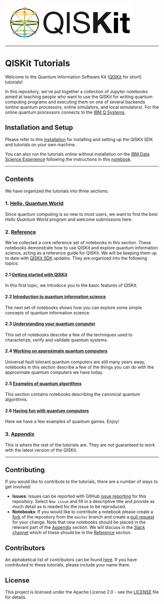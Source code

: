
<img src="images/QISKit.gif">

***

# QISKit Tutorials

Welcome to the Quantum Information Software Kit ([QISKit](https://www.qiskit.org/) for short) tutorials! 

In this repository, we've put together a collection of Jupyter notebooks aimed at teaching people who want to use the QISKit for writing quantum computing programs and executing them on one of several backends (online quantum processors, online simulators, and local simulators). For the online quantum processors connects to the [IBM Q Systems](https://quantumexperience.ng.bluemix.net/qx/devices).

## Installation and Setup
Please refer to this [installation](INSTALL.md) for installing and setting up the QISKit SDK and tutorials on your own machine.

You can also run the tutorials online without installation on the [IBM Data Science Experience](https://datascience.ibm.com/) following the instructions in this [notebook](DSX.ipynb).

***

## Contents
We have organized the tutorials into three sections:

### 1. [Hello, Quantum World](hello_world/)
Since quantum computing is so new to most users, we want to find the best *Hello Quantum World* program and welcome submissions here. 

### 2. [Reference](reference/)<a id='reference'></a>
We've collected a core reference set of notebooks in this section. These notebooks demonstrate how to use QISKit and explore quantum information science, acting as a reference guide for QISKit. We will be keeping them up to date with [QISKit SDK](https://github.com/QISKit/qiskit-sdk-py) updates. They are organized into the following topics:

#### 2.1 [Getting started with QISKit](reference/tools)
In this first topic, we introduce you to the basic features of QISKit.
        
#### 2.2 [Introduction to quantum information science](reference/qis)
The next set of notebooks shows how you can explore some simple concepts of quantum information science. 
    
####  2.3 [Understanding your quantum computer](reference/qcvv)
This set of notebooks describe a few of the techniques used to characterize, verify and validate quantum systems. 

####  2.4 [Working on approximate quantum computers](reference/approximate)
Universal fault tolerant quantum computers are still many years away, notebooks in this section describe a few of the things you can do with the approximate quantum computers we have today.

#### 2.5 [Examples of quantum algorithms](reference/algorithms)
This section contains notebooks describing the canonical quantum algorithms. 

####  2.6 [Having fun with quantum computers](reference/games)
Here we have a few examples of quantum games. Enjoy!

### 3. [Appendix](appendix)<a id='appendix'></a>
This is where the rest of the tutorials are. They are not guaranteed to work with the latest version of the QISKit.  
***  

## Contributing
If you would like to contribute to the tutorials, there are a number of ways to get involved:

* **Issues**: Issues can be reported with GitHub [issue reporting](https://github.com/QISKit/qiskit-tutorial/issues) for this repository. Select `New issue` and fill in a descriptive title and provide as much detail as is needed for the issue to be reproduced.
* **Notebooks**: If you would like to contribute a notebook please create a [fork](https://help.github.com/articles/fork-a-repo/) of the repository from the `master` branch and create a [pull request](https://help.github.com/articles/about-pull-requests/) for your change. Note that new notebooks should be placed in the relevant part of the [Appendix](appendix) section. We will discuss in the [Slack channel](https://qiskit.slack.com/messages/C7SN3T90V) which of these should be in the [Reference](reference) section.

## Contributors
An alphabetical list of contributors can be found [here](CONTRIBUTORS.md). If you have contributed to these tutorials, please include your name there.

## License
This project is licensed under the Apache License 2.0 - see the [LICENSE](https://github.com/QISKit/qiskit-tutorial/blob/master/LICENSE) file for details.
